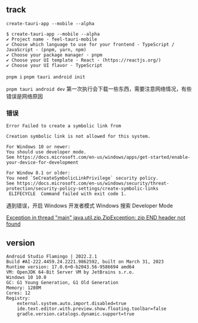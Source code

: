## track

`create-tauri-app --mobile --alpha`

```
$ create-tauri-app --mobile --alpha
✔ Project name · feel-tauri-mobile
✔ Choose which language to use for your frontend · TypeScript / JavaScript - (pnpm, yarn, npm)
✔ Choose your package manager · pnpm
✔ Choose your UI template · React - (https://reactjs.org/)
✔ Choose your UI flavor · TypeScript
```

`pnpm i`
`pnpm tauri android init`

`pnpm tauri android dev` 第一次执行会下载一些东西，需要注意网络情况，有些错误是网络原因

### 错误

`Error Failed to create a symbolic link from`

```
Creation symbolic link is not allowed for this system.

For Windows 10 or newer:
You should use developer mode.
See https://docs.microsoft.com/en-us/windows/apps/get-started/enable-your-device-for-development

For Window 8.1 or older:
You need `SeCreateSymbolicLinkPrivilege` security policy.
See https://docs.microsoft.com/en-us/windows/security/threat-protection/security-policy-settings/create-symbolic-links
 ELIFECYCLE  Command failed with exit code 1.
```

遇到错误，开启 Windows 开发者模式
Windows 搜索 Developer Mode

[Exception in thread "main" java.util.zip.ZipException: zip END header not found](https://stackoverflow.com/questions/73168883/exception-in-thread-main-java-util-zip-zipexception-zip-end-header-not-found)

## version

```
Android Studio Flamingo | 2022.2.1
Build #AI-222.4459.24.2221.9862592, built on March 31, 2023
Runtime version: 17.0.6+0-b2043.56-9586694 amd64
VM: OpenJDK 64-Bit Server VM by JetBrains s.r.o.
Windows 10 10.0
GC: G1 Young Generation, G1 Old Generation
Memory: 1280M
Cores: 12
Registry:
    external.system.auto.import.disabled=true
    ide.text.editor.with.preview.show.floating.toolbar=false
    gradle.version.catalogs.dynamic.support=true
```
